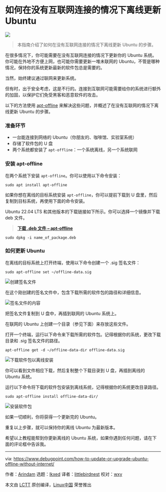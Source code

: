 [#]: subject: "How to Update or Upgrade Ubuntu Offline without Internet"
[#]: via: "https://www.debugpoint.com/how-to-update-or-upgrade-ubuntu-offline-without-internet/"
[#]: author: "Arindam https://www.debugpoint.com/author/admin1/"
[#]: collector: "lkxed"
[#]: translator: "littlebirdnest"
[#]: reviewer: "wxy"
[#]: publisher: "wxy"
[#]: url: "https://linux.cn/article-15253-1.html"

如何在没有互联网连接的情况下离线更新 Ubuntu
======

![](https://img.linux.net.cn/data/attachment/album/202211/14/232951blxmbe6wn5eympxq.jpg)

> 本指南介绍了如何在没有互联网连接的情况下离线更新 Ubuntu 的步骤。

在很多情况下，你可能需要在没有互联网连接的情况下更新你的 Ubuntu 系统。你可能在外地不方便上网，也可能你需要更新一堆未联网的 Ubuntu，不管是哪种情况，保持你的系统更新最新的软件包总是需要的。

当然，始终建议通过联网来更新系统。

但有时，出于安全考虑，这是不行的。连接到互联网可能需要给你的系统进行额外的加固，以保护它们免受黑客和恶意软件的攻击。

以下的方法使用 [apt-offline][1] 来解决这些问题，并概述了在没有互联网的情况下离线更新 Ubuntu 的步骤。

### 准备环节

- 一台能连接到网络的 Ubuntu（你朋友的、咖啡馆、实验室系统）
- 存储了软件包的 U 盘
- 两个系统都安装了 `apt-offline`：一个系统离线，另一个系统联网

### 安装 apt-offline

在两个系统下安装 `apt-offline`。你可以使用以下命令安装：

```
sudo apt install apt-offline
```

如果你想在离线的目标系统安装 `apt-offline`，你可以提前下载到 U 盘里，然后复制到目标系统，再使用下面的命令安装。

Ubuntu 22.04 LTS 和其他版本的下载链接如下所示。你可以选择一个镜像并下载 deb 文件。

> **[下载 .deb 文件 – apt-offline][2]**

```
sudo dpkg -i name_of_package.deb
```

### 如何更新 Ubuntu

在离线的目标系统上打开终端，使用以下命令创建一个 .sig 签名文件：

```
sudo apt-offline set ~/offline-data.sig
```

![创建签名文件][4]

在这个刚创建的签名文件中，包含下载所需的软件包的路径和详细信息。

![签名文件的内容][6]

把签名文件复制到 U 盘中，再插到联网的 Ubuntu 系统上。

在联网的 Ubuntu 上创建一个目录（参见下面）来存放这些文件。

打开一个终端，运行以下命令来下载所需的软件包。记得根据你的系统，更改下载目录和 .sig 签名文件的路径。

```
apt-offline get -d ~/offline-data-dir offline-data.sig
```

![下载软件包以离线安装][8]

你可以看到文件相应下载，然后复制整个下载目录到 U 盘，再插到离线的 Ubuntu 系统。

运行以下命令将下载的软件包安装到离线系统，记得根据你的系统更改目录路径。

```
sudo apt-offline install offline-data-dir/
```

![安装软件包][10]

如果一切顺利，你将获得一个更新完的 Ubuntu。

重复以上步骤，就可以保持你的离线 Ubuntu 为最新版本。

希望以上教程能帮到你更新离线的 Ubuntu 系统，如果你遇到任何问题，请在下面的评论框中告诉我。

--------------------------------------------------------------------------------

via: https://www.debugpoint.com/how-to-update-or-upgrade-ubuntu-offline-without-internet/

作者：[Arindam][a]
选题：[lkxed][b]
译者：[littlebirdnest](https://github.com/littlebirdnest)
校对：[wxy](https://github.com/wxy)

本文由 [LCTT](https://github.com/LCTT/TranslateProject) 原创编译，[Linux中国](https://linux.cn/) 荣誉推出

[a]: https://www.debugpoint.com/author/admin1/
[b]: https://github.com/lkxed
[1]: https://github.com/rickysarraf/apt-offline
[2]: https://packages.ubuntu.com/focal/all/apt-offline/download
[3]: https://www.debugpoint.com/wp-content/uploads/2021/03/Create-the-sig-file-1024x204.jpg
[4]: https://www.debugpoint.com/wp-content/uploads/2021/03/Create-the-sig-file.jpg
[5]: https://www.debugpoint.com/wp-content/uploads/2021/03/sig-file-contents-1024x250.jpg
[6]: https://www.debugpoint.com/wp-content/uploads/2021/03/sig-file-contents.jpg
[7]: https://www.debugpoint.com/wp-content/uploads/2021/03/Download-the-packages-to-install-offline-1024x437.jpg
[8]: https://www.debugpoint.com/wp-content/uploads/2021/03/Download-the-packages-to-install-offline.jpg
[9]: https://www.debugpoint.com/wp-content/uploads/2021/03/Installing-packages-offline-update-ubuntu-1024x509.jpg
[10]: https://www.debugpoint.com/wp-content/uploads/2021/03/Installing-packages-offline-update-ubuntu.jpg
